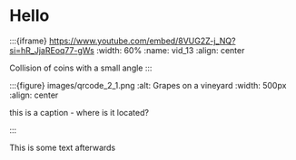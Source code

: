 # Hello

:::{iframe} https://www.youtube.com/embed/8VUG2Z-j_NQ?si=hR_JjaREoq77-gWs
:width: 60%
:name: vid_13
:align: center

Collision of coins with a small angle
:::

:::{figure} images/qrcode_2_1.png
:alt: Grapes on a vineyard
:width: 500px
:align: center

this is a caption - where is it located?

:::

This is some text afterwards
